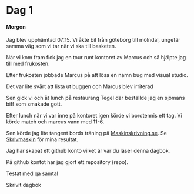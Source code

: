 # Dag 1

#### Morgon

 Jag blev upphämtad 07:15. Vi åkte bil från göteborg till mölndal, ungefär samma väg som vi tar när vi ska till basketen.


 När vi kom fram fick jag en tour runt kontoret av Marcus och så hjälpte jag till med frukosten.


 Efter frukosten jobbade Marcus på att lösa en namn bug med visual studio.


 Det var lite svårt att lista ut buggen och Marcus blev irriterad

 
 Sen gick vi och åt lunch på restaurang Tegel där beställde jag en sjömans biff som smakade gott.


Efter lunch när vi var inne på kontoret igen körde vi bordtennis ett tag. Vi körde match och marcus vann med 11-6.
 

Sen körde jag lite tangent bords träning på [Maskinskrivning.se](https://maskinskrivning.se/).
Se [Skrivmaskin](Skrivmaskin.md) för mina resultat.


Jag har skapat ett github konto vilket är var du läser denna dagbok.


På github kontot har jag gjort ett repository (repo).

Testat med qa samtal

Skrivit dagbok
